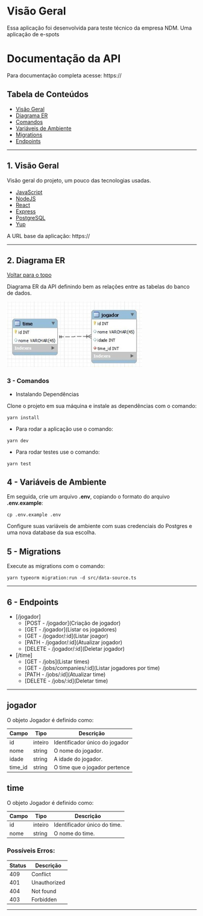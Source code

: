 # Visão Geral

Essa aplicação foi desenvolvida para teste técnico da empresa NDM. Uma aplicação de e-spots

# Documentação da API

Para documentação completa acesse: https://

## Tabela de Conteúdos

- [Visão Geral](#1-visão-geral)
- [Diagrama ER](#2-diagrama-er)
- [Comandos](#3-Comandos)
- [Variáveis de Ambiente](#4-variáveis-de-ambiente)
- [Migrations](#5-migrations)
- [Endpoints](#7-endpoints)

---

## 1. Visão Geral

Visão geral do projeto, um pouco das tecnologias usadas.

- [JavaScript](https://developer.mozilla.org/pt-BR/docs/Learn/JavaScript)
- [NodeJS](https://nodejs.org/en/)
- [React](https://pt-br.reactjs.org/)
- [Express](https://expressjs.com/pt-br/)
- [PostgreSQL](https://www.postgresql.org/)
- [Yup](https://www.npmjs.com/package/yup)

A URL base da aplicação:
https://

---

## 2. Diagrama ER
[ Voltar para o topo ](#tabela-de-conteúdos)


Diagrama ER da API definindo bem as relações entre as tabelas do banco de dados.

![DER](der.jfif)



### 3 - Comandos

 - Instalando Dependências

Clone o projeto em sua máquina e instale as dependências com o comando:

```shell
yarn install
```

- Para rodar a aplicação use o comando:

```shell
yarn dev
```

- Para rodar testes use o comando:

```shell
yarn test
```

## 4 - Variáveis de Ambiente

Em seguida, crie um arquivo **.env**, copiando o formato do arquivo **.env.example**:
```
cp .env.example .env
```

Configure suas variáveis de ambiente com suas credenciais do Postgres e uma nova database da sua escolha.

## 5 - Migrations

Execute as migrations com o comando:

```
yarn typeorm migration:run -d src/data-source.ts
```

---

## 6 - Endpoints

- [/jogador]
    - [POST   - /jogador](Criação de jogador)
    - [GET    - /jogador](Listar os jogadores)
	- [GET    - /jogador/:id](Listar joagor)
	- [PATH   - /jogador/:id](Atualizar jogador)
	- [DELETE - /jogador/:id](Deletar jogador)
- [/time]
    - [GET    - /jobs](Listar times)
	- [GET    - /jobs/companies/:id](Listar jogadores por time)
	- [PATH   - /jobs/:id](Atualizar time)
	- [DELETE - /jobs/:id](Deletar time)


---
##  **jogador**

O objeto Jogador é definido como:

| Campo      | Tipo   | Descrição                                     		|
| -----------|--------|-----------------------------------------------------|
| id         | inteiro| Identificador único do jogador                  	|
| nome       | string | O nome do jogador.                              	|
| idade      | string | A idade do jogador.                             	|
| time_id    | string | O time que o jogador pertence                    	|

##  **time**

O objeto Jogador é definido como:

| Campo      | Tipo   | Descrição                                     		|
| -----------|--------|-----------------------------------------------------|
| id         | inteiro| Identificador único do time.                     	|
| nome       | string | O nome do time.                              	|


### Possíveis Erros:
| Status | Descrição 	|
|--------|--------------|
|   409  | Conflict 	|
|   401  | Unauthorized |
|   404  | Not found 	|
|   403  | Forbidden 	|

---



